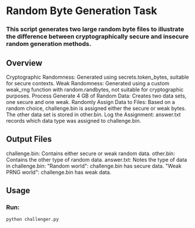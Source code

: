 # Random Byte Generation Task
### This script generates two large random byte files to illustrate the difference between cryptographically secure and insecure random generation methods.

## Overview
Cryptographic Randomness: Generated using secrets.token_bytes, suitable for secure contexts.
Weak Randomness: Generated using a custom weak_rng function with random.randbytes, not suitable for cryptographic purposes.
Process
Generate 4 GB of Random Data: Creates two data sets, one secure and one weak.
Randomly Assign Data to Files:
Based on a random choice, challenge.bin is assigned either the secure or weak bytes.
The other data set is stored in other.bin.
Log the Assignment: answer.txt records which data type was assigned to challenge.bin.
## Output Files
challenge.bin: Contains either secure or weak random data.
other.bin: Contains the other type of random data.
answer.txt: Notes the type of data in challenge.bin:
"Random world": challenge.bin has secure data.
"Weak PRNG world": challenge.bin has weak data.

## Usage
### Run: 
```bash
python challenger.py
```
